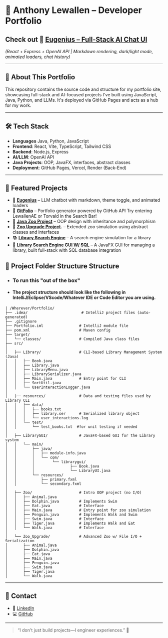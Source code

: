# 🧠 Anthony Lewallen – Developer Portfolio

## Check out 🚀 **[Eugenius – Full-Stack AI Chat UI](https://react-llm-chat.vercel.app/)**  
*(React + Express + OpenAI API | Markdown rendering, dark/light mode, animated loaders, chat history)*

---

## 💼 About This Portfolio

This repository contains the source code and structure for my portfolio site, showcasing full-stack and AI-focused projects I've built using JavaScript, Java, Python, and LLMs. It's deployed via GitHub Pages and acts as a hub for my work.

---

## 🛠️ Tech Stack

- **Languages** Java, Python, JavaScript
- **Frontend**: React, Vite, TypeScript, Tailwind CSS  
- **Backend**: Node.js, Express  
- **AI/LLM**: OpenAI API  
- **Java Projects**: OOP, JavaFX, interfaces, abstract classes  
- **Deployment**: GitHub Pages, Vercel, Render (Back-End)

---

## 📂 Featured Projects

- 💬 **[Eugenius](https://github.com/LewallenAE/react-llm-chat)** – LLM chatbot with markdown, theme toggle, and animated loaders  
- 🐙 **[GitFolio](https://github.com/LewallenAE/gitfolio)** – Portfolio generator powered by GitHub API Try entering LewallenAE or Torvald in the Search Bar! 
- 🐯 **[Java Zoo Project](https://github.com/LewallenAE/Portfolio/tree/main/Desktop/Portfolio/src/Zoo)** – OOP design with inheritance and polymorphism  
- 🦁 **[Zoo Upgrade Project](https://github.com/LewallenAE/Portfolio/tree/main/Desktop/Portfolio/src/Zoo_Upgrade).** – Extended zoo simulation using abstract classes and interfaces  
- 📚 **[Library Search Engine](https://github.com/LewallenAE/Portfolio/tree/main/Desktop/Portfolio/src/Library)** – A search engine simulation for a library
- 🔎 **[Library Search Engine GUI W/ SQL](https://github.com/LewallenAE/Portfolio/tree/main/Desktop/Portfolio/src/LibraryGUI)** – A JavaFX GUI for managing a library, built full-stack with SQL database integration


## 📁 Project Folder Structure Structure

- ### **To run this "out of the box"**
- #### The project structure should look like the following in IntelliJ/Eclipse/VScode/Whatever IDE or Code Editor you are using.
```
| /Wherever/Portfolio/
├── .idea/                        # IntelliJ project files (auto-generated)
├── .gitignore
├── Portfolio.iml                # IntelliJ module file
├── pom.xml                      # Maven config
├── target/
│   └── classes/                 # Compiled Java class files
├── src/
│
│   ├── Library/                 # CLI-based Library Management System (Java)
│   │   ├── Book.java
│   │   ├── Library.java
│   │   ├── LibraryMenu.java
│   │   ├── LibrarySerializer.java
│   │   ├── Main.java            # Entry point for CLI
│   │   ├── SortUtil.java
│   │   └── UserInteractionLogger.java
│
│   ├── resources/               # Data and testing files used by Library CLI
│   │   ├── data/
│   │   │   ├── books.txt
│   │   │   ├── library.ser      # Serialized library object
│   │   │   └── user_interactions.log
│   │   └── test/
│   │       └── test_books.txt  #for unit testing if needed
│
│   ├── LibraryGUI/              # JavaFX-based GUI for the Library system
│   │   └── main/
│   │       ├── java/
│   │       │   ├── module-info.java
│   │       │   └── com/
│   │       │        └── librarygui/
│   │       │                ├── Book.java
│   │       │                └── LibraryUI.java
│   │       └── resources/
│   │           ├── primary.fxml
│   │           └── secondary.fxml
│
│   ├── Zoo/                     # Intro OOP project (no I/O)
│   │   ├── Animal.java
│   │   ├── Dolphin.java         # Implements Swim
│   │   ├── Eat.java             # Interface
│   │   ├── Main.java            # Entry point for zoo simulation
│   │   ├── Penguin.java         # Implements Walk and Swim
│   │   ├── Swim.java            # Interface
│   │   ├── Tiger.java           # Implements Walk and Eat
│   │   └── Walk.java            # Interface
│
│   └── Zoo_Upgrade/             # Advanced Zoo w/ File I/O + Serialization
│       ├── Animal.java
│       ├── Dolphin.java
│       ├── Eat.java
│       ├── Main.java
│       ├── Penguin.java
│       ├── Swim.java
│       ├── Tiger.java
│       └── Walk.java
```

---

## 👋 Contact

- 🔗 [LinkedIn](https://linkedin.com/in/anthony-lewallen)  
- 💻 [GitHub](https://github.com/LewallenAE)

---

> “I don't just build projects—I engineer experiences.” 🚀
